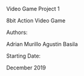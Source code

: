 Video Game Project 1


8bit Action Video Game 


Authors: 

  Adrian Murillo
  Agustin Basila

Starting Date:

  December 2019
